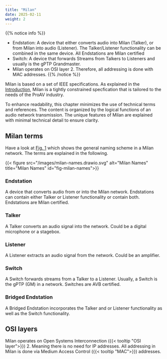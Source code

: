 ```yaml
---
title: "Milan"
date: 2025-02-11
weight: 2
---
```


{{% notice info %}}
-  Endstation: A device that either converts audio into Milan (Talker), or from Milan into audio (Listener). The Talker/Listener functionality can be combined in the same device. All Endstations are Milan certified
- Switch: A device that forwards Streams from Talkers to Listeners and usually is the gPTP Grandmaster.
- Milan operates on OSI layer 2. Therefore, all addressing is done with MAC addresses.
{{% /notice %}}

Milan is based on a set of IEEE specifications. As explained in the [Introduction](../_index.md#milan-the-proav-flavor-of-avb), Milan is a tightly constrained specfication that is tailored to the needs of the ProAV industry.

To enhance readability, this chapter minimizes the use of technical terms and references. The content is organized by the logical functions of an audio network transmission. The unique features of Milan are explained with minimal technical detail to ensure clarity.

## Milan terms
Have a look at [Fig. 1](#fig-milan-names) which shows the general naming scheme in a Milan network. The terms are explained in the following.

{{< figure src="/images/milan-names.drawio.svg" alt="Milan Names" title="Milan Names" id="fig-milan-names">}}

### Endstation
A device that converts audio from or into the Milan network. Endstations can contain either Talker or Listener functionality or contain both. Endstations are Milan certified.

### Talker
A Talker converts an audio signal into the network. Could be a digital microphone or a stagebox.

### Listener
A Listener extracts an audio signal from the network. Could be an amplifier.

### Switch
A Switch forwards streams from a Talker to a Listener. Usually, a Switch is the gPTP (GM) in a network. Switches are AVB certified.

### Bridged Endstation
A Bridged Endstation incorporates the Talker and or Listener functionality as well as the Switch functionality.

## OSI layers
Milan operates on Open Systems Interconnection ({{< tooltip "OSI layer">}}) 2. Meaning there is no need for IP addresses. All addressing in Milan is done via Medium Access Control ({{< tooltip "MAC">}}) addresses.
